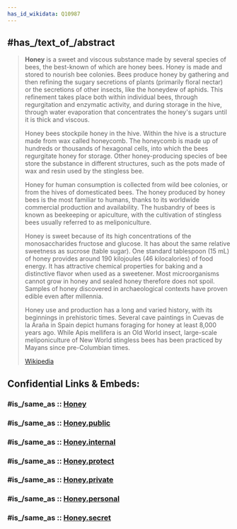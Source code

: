 ```yaml
---
has_id_wikidata: Q10987
---
```



## #has_/text_of_/abstract 

> **Honey** is a sweet and viscous substance made by several species of bees, the best-known of which are honey bees. Honey is made and stored to nourish bee colonies. Bees produce honey by gathering and then refining the sugary secretions of plants (primarily floral nectar) or the secretions of other insects, like the honeydew of aphids. This refinement takes place both within individual bees, through regurgitation and enzymatic activity, and during storage in the hive, through water evaporation that concentrates the honey's sugars until it is thick and viscous.
>
> Honey bees stockpile honey in the hive. Within the hive is a structure made from wax called honeycomb. The honeycomb is made up of hundreds or thousands of hexagonal cells, into which the bees regurgitate honey for storage. Other honey-producing species of bee store the substance in different structures, such as the pots made of wax and resin used by the stingless bee.
>
> Honey for human consumption is collected from wild bee colonies, or from the hives of domesticated bees. The honey produced by honey bees is the most familiar to humans, thanks to its worldwide commercial production and availability. The husbandry of bees is known as beekeeping or apiculture, with the cultivation of stingless bees usually referred to as meliponiculture.
>
> Honey is sweet because of its high concentrations of the monosaccharides fructose and glucose. It has about the same relative sweetness as sucrose (table sugar). One standard tablespoon (15 mL) of honey provides around 190 kilojoules (46 kilocalories) of food energy. It has attractive chemical properties for baking and a distinctive flavor when used as a sweetener. Most microorganisms cannot grow in honey and sealed honey therefore does not spoil. Samples of honey discovered in archaeological contexts have proven edible even after millennia.
>
> 
>
> Honey use and production has a long and varied history, with its beginnings in prehistoric times. Several cave paintings in Cuevas de la Araña in Spain depict humans foraging for honey at least 8,000 years ago. While Apis mellifera is an Old World insect, large-scale meliponiculture of New World stingless bees has been practiced by Mayans since pre-Columbian times.
>
> [Wikipedia](https://en.wikipedia.org/wiki/Honey) 


## Confidential Links & Embeds: 

### #is_/same_as :: [Honey](/_Standards/Home_Economics/Cooking/Food/Candy/Honey.md) 

### #is_/same_as :: [Honey.public](/_public/Home_Economics/Cooking/Food/Candy/Honey.public.md) 

### #is_/same_as :: [Honey.internal](/_internal/Home_Economics/Cooking/Food/Candy/Honey.internal.md) 

### #is_/same_as :: [Honey.protect](/_protect/Home_Economics/Cooking/Food/Candy/Honey.protect.md) 

### #is_/same_as :: [Honey.private](/_private/Home_Economics/Cooking/Food/Candy/Honey.private.md) 

### #is_/same_as :: [Honey.personal](/_personal/Home_Economics/Cooking/Food/Candy/Honey.personal.md) 

### #is_/same_as :: [Honey.secret](/_secret/Home_Economics/Cooking/Food/Candy/Honey.secret.md)

